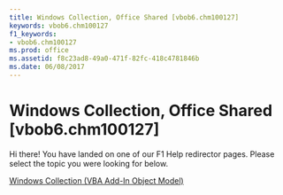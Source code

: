 ```yaml
---
title: Windows Collection, Office Shared [vbob6.chm100127]
keywords: vbob6.chm100127
f1_keywords:
- vbob6.chm100127
ms.prod: office
ms.assetid: f8c23ad8-49a0-471f-82fc-418c4781846b
ms.date: 06/08/2017
---
```



# Windows Collection, Office Shared [vbob6.chm100127]

Hi there! You have landed on one of our F1 Help redirector pages. Please select the topic you were looking for below.

[Windows Collection (VBA Add-In Object Model)](http://msdn.microsoft.com/library/5f758e82-f571-e62d-2d35-c0917cbe0f59%28Office.15%29.aspx)

